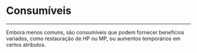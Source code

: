 # Consumíveis
---
Embora menos comuns, são consumíveis que podem fornecer benefícios variados, como restauração de HP ou MP, ou aumentos temporários em certos atributos.
